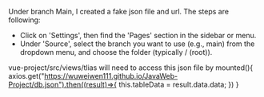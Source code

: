 Under branch Main, I created a fake json file and url. The steps are following:
- Click on 'Settings', then find the 'Pages' section in the sidebar or menu.
- Under 'Source', select the branch you want to use (e.g., main) from the dropdown menu, and choose the folder (typically / (root)).

vue-project/src/views/tlias will need to access this json file by
  mounted(){
    axios.get("https://wuweiwen111.github.io/JavaWeb-Project/db.json").then((result)=>{
        this.tableData = result.data.data;
    })
  }
